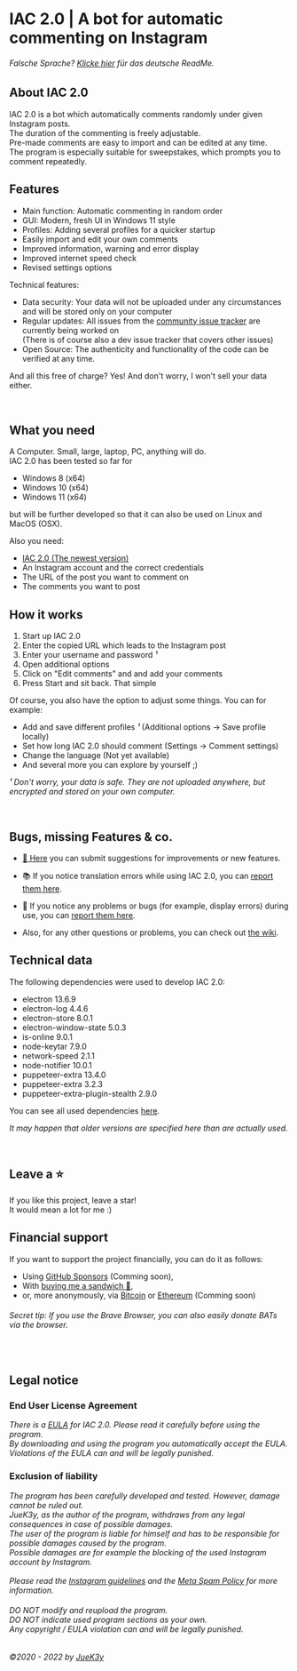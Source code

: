 # IAC 2.0 | A bot for automatic commenting on Instagram

###### _Falsche Sprache? [Klicke hier](README_DE.md) für das deutsche ReadMe._


## About IAC 2.0
IAC 2.0 is a bot which automatically comments randomly under given Instagram posts.
<br>The duration of the commenting is freely adjustable.
<br>Pre-made comments are easy to import and can be edited at any time.
<br>The program is especially suitable for sweepstakes, which prompts you to comment repeatedly.


## Features
- Main function: Automatic commenting in random order
- GUI: Modern, fresh UI in Windows 11 style
- Profiles: Adding several profiles for a quicker startup
- Easily import and edit your own comments
- Improved information, warning and error display
- Improved internet speed check
- Revised settings options
  
Technical features:
- Data security: Your data will not be uploaded under any circumstances and will be stored only on your computer
- Regular updates: All issues from the [community issue tracker](https://github.com/JueK3y/Instagram-automated-commenting/issues) are currently being worked on 
  <br>(There is of course also a dev issue tracker that covers other issues)
- Open Source: The authenticity and functionality of the code can be verified at any time.

And all this free of charge? Yes! And don't worry, I won't sell your data either.

<br>

## What you need
A Computer. Small, large, laptop, PC, anything will do.
<br>IAC 2.0 has been tested so far for
- Windows 8 (x64)
- Windows 10 (x64)
- Windows 11 (x64)

but will be further developed so that it can also be used on Linux and MacOS (OSX).

Also you need:
- [IAC 2.0 (The newest version)](https://github.com/JueK3y/Instagram-automated-commenting/releases/latest)
- An Instagram account and the correct credentials
- The URL of the post you want to comment on
- The comments you want to post


## How it works
1. Start up IAC 2.0
2. Enter the copied URL which leads to the Instagram post
3. Enter your username and password _¹_
4. Open additional options
5. Click on "Edit comments" and and add your comments
6. Press Start and sit back. That simple


Of course, you also have the option to adjust some things.
You can for example:
- Add and save different profiles _¹_ (Additional options -> Save profile locally) 
- Set how long IAC 2.0 should comment (Settings -> Comment settings)
- Change the language (Not yet available)
- And several more you can explore by yourself ;)


_¹ Don't worry, your data is safe. They are not uploaded anywhere, but encrypted and stored on your own computer._

<br>

## Bugs, missing Features & co.

- [🚀 Here](https://github.com/JueK3y/Instagram-automated-commenting/issues/new?assignees=JueK3y-Prv&labels=Enhancement%2C+New+request&template=Feature_Request.yml) you can submit suggestions for improvements or new features.
- 📚 If you notice translation errors while using IAC 2.0, you can [report them here](https://github.com/JueK3y/Instagram-automated-commenting/issues/new?assignees=JueK3y-Prv&labels=Translation%2C+New+request&template=Translation_Error.yml).
- 🐛 If you notice any problems or bugs (for example, display errors) during use, you can [report them here](https://github.com/JueK3y/Instagram-automated-commenting/issues/new?assignees=JueK3y-Prv&labels=Bug%2C+New+request&template=Bug_Report.yml).

- Also, for any other questions or problems, you can check out [the wiki](https://github.com/JueK3y/Instagram-automated-commenting/wiki).


## Technical data
The following dependencies were used to develop IAC 2.0:

- electron 13.6.9
- electron-log 4.4.6
- electron-store 8.0.1
- electron-window-state 5.0.3
- is-online 9.0.1
- node-keytar 7.9.0
- network-speed 2.1.1
- node-notifier 10.0.1
- puppeteer-extra 13.4.0
- puppeteer-extra 3.2.3
- puppeteer-extra-plugin-stealth 2.9.0

You can see all used dependencies [here](https://github.com/JueK3y/Instagram-automated-commenting/network/dependencies).

_It may happen that older versions are specified here than are actually used._

<br>

## Leave a ⭐
If you like this project, leave a star!
<br>It would mean a lot for me :)


## Financial support
If you want to support the project financially, you can do it as follows:
- Using [GitHub Sponsors]() (Comming soon),
- With [buying me a sandwich 🌮](https://www.buymeacoffee.com/juek3y),
- or, more anonymously, via [Bitcoin]() or [Ethereum]() (Comming soon)

###### Secret tip: If you use the Brave Browser, you can also easily donate BATs via the browser.

<br>

## Legal notice
### End User License Agreement
_There is a [EULA](LICENSE.md) for IAC 2.0. Please read it carefully before using the program.<br>By downloading and using the program you automatically accept the EULA.<br>Violations of the EULA can and will be legally punished._


### Exclusion of liability
_The program has been carefully developed and tested. However, damage cannot be ruled out.<br>JueK3y, as the author of the program, withdraws from any legal consequences in case of possible damages.<br>The user of the program is liable for himself and has to be responsible for possible damages caused by the program.<br>Possible damages are for example the blocking of the used Instagram account by Instagram.<br><br>Please read the [Instagram guidelines](https://help.instagram.com/477434105621119/Instagram) and the [Meta Spam Policy](https://transparency.fb.com/policies/community-standards/spam/) for more information._

###### _DO NOT modify and reupload the program.<br>DO NOT indicate used program sections as your own.<br>Any copyright / EULA violation can and will be legally punished._


_©2020 - 2022 by [JueK3y](https://juek3y.com)_
